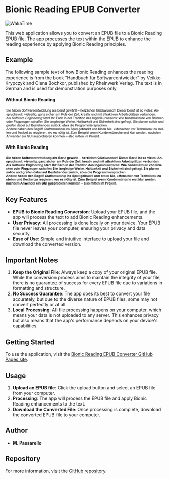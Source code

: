 # Bionic Reading EPUB Converter

![WakaTime](https://waka.mpassarello.de/api/badge/MaxP/interval:any/project:bionic-reading-epub-converter?label=Project%20time)

This web application allows you to convert an EPUB file to a Bionic Reading EPUB file. The app processes the text within the EPUB to enhance the reading experience by applying Bionic Reading principles.

## Example

The following sample text of how Bionic Reading enhances the reading experience is from the book "Handbuch für Softwareentwickler" by Veikko Krypczyk and Olena Bochkor, published by Rheinwerk Verlag. The text is in German and is used for demonstration purposes only.

#### Without Bionic Reading
![Without Bionic Reading](img/withoutBionicReading.png)

#### With Bionic Reading
![With Bionic Reading](img/withBionicReading.png)

## Key Features

- **EPUB to Bionic Reading Conversion**: Upload your EPUB file, and the app will process the text to add Bionic Reading enhancements.
- **User Privacy**: All processing is done locally on your device. Your EPUB file never leaves your computer, ensuring your privacy and data security.
- **Ease of Use**: Simple and intuitive interface to upload your file and download the converted version.

## Important Notes

1. **Keep the Original File**: Always keep a copy of your original EPUB file. While the conversion process aims to maintain the integrity of your file, there is no guarantee of success for every EPUB file due to variations in formatting and structure.
2. **No Success Guarantee**: The app does its best to convert your file accurately, but due to the diverse nature of EPUB files, some may not convert perfectly or at all.
3. **Local Processing**: All file processing happens on your computer, which means your data is not uploaded to any server. This enhances privacy but also means that the app's performance depends on your device's capabilities.

## Getting Started

To use the application, visit the [Bionic Reading EPUB Converter GitHub Pages site](https://pxammaxp.github.io/bionic-reading-epub-converter-webapp/).

## Usage

1. **Upload an EPUB file**: Click the upload button and select an EPUB file from your computer.
2. **Processing**: The app will process the EPUB file and apply Bionic Reading enhancements to the text.
3. **Download the Converted File**: Once processing is complete, download the converted EPUB file to your computer.

## Author

- **M. Passarello**

## Repository

For more information, visit the [GitHub repository](https://github.com/PxaMMaxP/bionic-reading-epub-converter-webapp).
